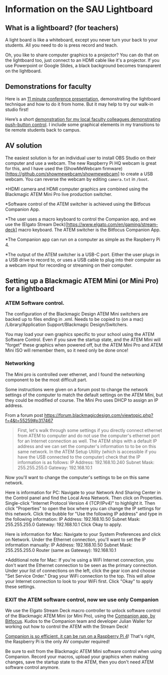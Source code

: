 # Information on the SAU Lightboard

## What is a lightboard? (for teachers)
A light board is like a whiteboard, except you never turn your back to your students. All you need to do is press record and teach. 

Oh, you like to share computer graphics to a projector? You can do that on the lightboard too, just connect to an HDMI cable like it's a projector. If you use Powerpoint or Google Slides, a black background becomes transparent on the lightboard. 

## Demonstrations for faculty

Here is an [11 minute conference presentation](https://youtu.be/jfYyqil9rcM), demonstrating the lightboard technique and how to do it from home. But it may help to try our walk-in studio first!

Here’s a short [demonstration for my local faculty colleagues demonstrating push-button control](https://youtu.be/Kf-MeCNzPmU). I include some graphical elements in my transitions to tie remote students back to campus.

## AV solution
The easiest solution is for an individual user to install OBS Studio on their computer and use a webcam. The new Raspberry Pi HQ webcam is great for this, and I have used the (ShowMeWebcam firmware)[https://github.com/showmewebcam/showmewebcam] to create a USB webcam. You can reverse the webcam by editing `camera.txt` in `/boot`. 

*HDMI camera and HDMI computer graphics are combined using the Blackmagic ATEM Mini Pro live production switcher. 

*Software control of the ATEM switcher is achieved using the Bitfocus Companion App. 

*The user uses a macro keyboard to control the Companion app, and we use the (Elgato Stream Deck)[https://www.elgato.com/en/gaming/stream-deck] macro keyboard. The ATEM switcher is the Bitfocus Companion App.

*The Companion app can run on a computer as simple as the Raspberry Pi 4. 

*The output of the ATEM switcher is a USB-C port. Either the user plugs in a USB drive to record to, or uses a USB cable to plug into their computer as a webcam input for recording or streaming on their computer. 

## Setting up a Blackmagic ATEM Mini (or Mini Pro) for a lightboard

### ATEM Software control. 
The configuration of the Blackmagic Design ATEM Mini switchers are backed up to files ending in .xml.  Needs to be copied to (on a mac) /Library/Application Support/Blackmagic Design/Switchers.

You may load your own graphics specific to your school using the ATEM Software Control. Even if you save the startup state, and the ATEM Mini will "forget" these graphics when powered off, but the ATEM Mini Pro and ATEM Mini ISO will remember them, so it need only be done once!

### Networking

The Mini pro is controlled over ethernet, and I found the networking component to be the most difficult part. 

Some instructions were given on a forum post to change the network settings of the computer to match the default settings on the ATEM Mini, but they could be modified of course. The Mini Pro uses DHCP to assign an IP address.

From a forum post https://forum.blackmagicdesign.com/viewtopic.php?f=4&t=55259#p317467

> First, let's walk through some settings if you directly connect ethernet from ATEM to computer and do not use the computer's ethernet port for an Internet connection as well. The ATEM ships with a default IP address and we can set the computer's information to to be on this same network. In the ATEM Setup Utility (which is accessible if you have the USB connected to the computer) check that the IP information is as follows:
IP Address: 192.168.10.240
Subnet Mask: 255.255.255.0
Gateway: 192.168.10.1

Now you'll want to change the computer's settings to be on this same network. 

Here is information for PC: Navigate to your Network And Sharing Center in the Control panel and find the Local Area Network. Then click on Properties. Single-click "Internet Protocol Version 4 (TCP/IPv4)" to highlight it. Then click "Properties" to open the box where you can change the IP settings for this network. Click the bubble for "Use the following IP address" and type in the following information:
IP Address: 192.168.10.50
Subnet Mask: 255.255.255.0
Gateway: 192.168.10.1
Click Okay to apply.

Here is information for Mac: Navigate to your System Preferences and click on Network. Under the Ethernet connection, you'll want to set the IP information manually:
IP Address: 192.168.10.50
Subnet Mask: 255.255.255.0
Router (same as Gateway): 192.168.10.1

*Additional note for Mac: If you're using a WiFi Internet connection, you don't want the Ethernet connection to be seen as the primary connection. Under your list of connections on the left, click the gear icon and choose "Set Service Order." Drag your WiFi connection to the top. This will allow your Internet connection to look to your WiFi first. Click "Okay" to apply these settings. 

### EXIT the ATEM software control, now we use only Companion

We use the Elgato Stream Deck macro controller to unlock software control of the Blackmagic ATEM Mini (or Mini Pro), using the [Companion app, by Bitfocus](https://www.bitfocus.io/companion).
Kudos to the Companion team and developer Julian Waller for working out how to control the ATEM with the Stream Deck! 

[Companion is so efficient, it can be run on a Raspberry Pi 4](https://github.com/bitfocus/companion/wiki/Companion-on-the-Raspberry-Pi)! That's right, the Raspberry Pi is the only AV computer required! 


Be sure to exit from the Blackmagic ATEM Mini software control when using Companion. Record your macros, upload your graphics when making changes, save the startup state to the ATEM, then you don't need ATEM software control anymore. 

